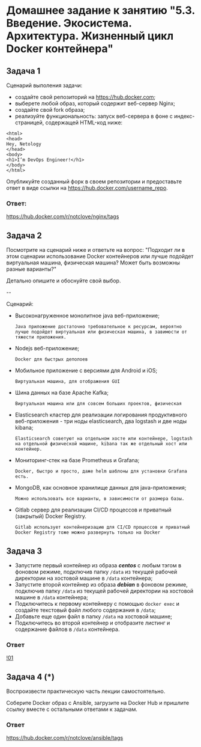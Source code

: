 # Домашнее задание к занятию "5.3. Введение. Экосистема. Архитектура. Жизненный цикл Docker контейнера"


## Задача 1

Сценарий выполения задачи:

- создайте свой репозиторий на https://hub.docker.com;
- выберете любой образ, который содержит веб-сервер Nginx;
- создайте свой fork образа;
- реализуйте функциональность:
запуск веб-сервера в фоне с индекс-страницей, содержащей HTML-код ниже:
```
<html>
<head>
Hey, Netology
</head>
<body>
<h1>I’m DevOps Engineer!</h1>
</body>
</html>
```
Опубликуйте созданный форк в своем репозитории и предоставьте ответ в виде ссылки на https://hub.docker.com/username_repo.


### Ответ:
https://hub.docker.com/r/notclove/nginx/tags


## Задача 2

Посмотрите на сценарий ниже и ответьте на вопрос:
"Подходит ли в этом сценарии использование Docker контейнеров или лучше подойдет виртуальная машина, физическая машина? Может быть возможны разные варианты?"

Детально опишите и обоснуйте свой выбор.

--

Сценарий:

- Высоконагруженное монолитное java веб-приложение;
  ```
  Java приложение достаточно требовательное к ресурсам, вероятно лучше подойдет виртуальная или физическая машина, в завимости от тяжести приложения.
  ```
- Nodejs веб-приложение;
  ```
  Docker для быстрых деполоев 
  ```
- Мобильное приложение c версиями для Android и iOS;
  ```
  Виртуальная машина, для отображения GUI 
  ```
- Шина данных на базе Apache Kafka;
  ```
  Виртуальная машина или для совсем больших проектов, физическая
  ```
- Elasticsearch кластер для реализации логирования продуктивного веб-приложения - три ноды elasticsearch, два logstash и две ноды kibana;
  ```
  Elasticsearch советуют на отдельном хосте или контейнере, logstash на отдельной физической машине, kibana так же отдельный хост или контейнер.
  ```
- Мониторинг-стек на базе Prometheus и Grafana;
  ```
  Docker, быстро и просто, даже helm шаблоны для установки Grafana есть.
  ```
- MongoDB, как основное хранилище данных для java-приложения;
  ```
  Можно использовать все варианты, в зависимости от размера базы.
  ```
- Gitlab сервер для реализации CI/CD процессов и приватный (закрытый) Docker Registry.
  ```
  Gitlab использует контейнеризацию для CI/CD процессов и приватный Docker Registry тоже можно развернуть только на Docker
  ```

## Задача 3

- Запустите первый контейнер из образа ***centos*** c любым тэгом в фоновом режиме, подключив папку ```/data``` из текущей рабочей директории на хостовой машине в ```/data``` контейнера;
- Запустите второй контейнер из образа ***debian*** в фоновом режиме, подключив папку ```/data``` из текущей рабочей директории на хостовой машине в ```/data``` контейнера;
- Подключитесь к первому контейнеру с помощью ```docker exec``` и создайте текстовый файл любого содержания в ```/data```;
- Добавьте еще один файл в папку ```/data``` на хостовой машине;
- Подключитесь во второй контейнер и отобразите листинг и содержание файлов в ```/data``` контейнера.

### Ответ

[!01](https://github.com/NotClove/netology.devops/blob/master/05-virt-03-docker/pics/%D0%A1%D0%BD%D0%B8%D0%BC%D0%BE%D0%BA%20%D1%8D%D0%BA%D1%80%D0%B0%D0%BD%D0%B0%202022-08-25%20%D0%B2%2022.07.42.png?raw=true)

## Задача 4 (*)

Воспроизвести практическую часть лекции самостоятельно.

Соберите Docker образ с Ansible, загрузите на Docker Hub и пришлите ссылку вместе с остальными ответами к задачам.

### Ответ
https://hub.docker.com/r/notclove/ansible/tags